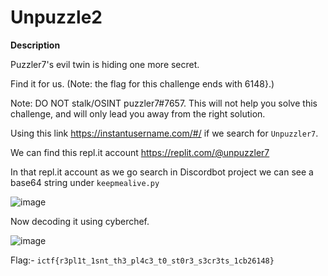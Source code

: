# Unpuzzle2

**Description**

Puzzler7's evil twin is hiding one more secret. 

Find it for us. (Note: the flag for this challenge ends with 6148}.)

Note: DO NOT stalk/OSINT puzzler7#7657. This will not help you solve this challenge, and will only lead you away from the right solution.

Using this link https://instantusername.com/#/ if we search for ``Unpuzzler7``.

We can find this repl.it account https://replit.com/@unpuzzler7

In that repl.it account as we go search in Discordbot project we can see a base64 string under ``keepmealive.py``

![image](https://user-images.githubusercontent.com/73250884/127371752-63e7f973-8740-4fe3-8d7f-f2e4a58fb517.png)

Now decoding it using cyberchef.

![image](https://user-images.githubusercontent.com/73250884/127371906-caafb462-c507-4fd6-b944-b98d2656844c.png)

Flag:- ``ictf{r3pl1t_1snt_th3_pl4c3_t0_st0r3_s3cr3ts_1cb26148}``
